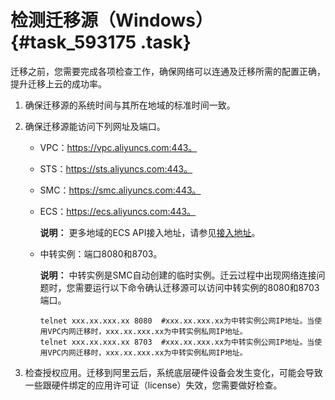 # 检测迁移源（Windows） {#task_593175 .task}

迁移之前，您需要完成各项检查工作，确保网络可以连通及迁移所需的配置正确，提升迁移上云的成功率。

1.  确保迁移源的系统时间与其所在地域的标准时间一致。
2.  确保迁移源能访问下列网址及端口。 
    -   VPC：https://vpc.aliyuncs.com:443。
    -   STS：https://sts.aliyuncs.com:443。
    -   SMC：https://smc.aliyuncs.com:443。
    -   ECS：https://ecs.aliyuncs.com:443。

        **说明：** 更多地域的ECS API接入地址，请参见[接入地址](../../../../cn.zh-CN/API参考/快速入门/请求结构.md#section_mtp_xvb_wdb)。

    -   中转实例：端口8080和8703。

        **说明：** 中转实例是SMC自动创建的临时实例。迁云过程中出现网络连接问题时，您需要运行以下命令确认迁移源可以访问中转实例的8080和8703端口。

        ``` {#d7e53}
        telnet xxx.xx.xxx.xx 8080  #xxx.xx.xxx.xx为中转实例公网IP地址。当使用VPC内网迁移时，xxx.xx.xxx.xx为中转实例私网IP地址。
        telnet xxx.xx.xxx.xx 8703  #xxx.xx.xxx.xx为中转实例公网IP地址。当使用VPC内网迁移时，xxx.xx.xxx.xx为中转实例私网IP地址。
        ```

3.  检查授权应用。迁移到阿里云后，系统底层硬件设备会发生变化，可能会导致一些跟硬件绑定的应用许可证（license）失效，您需要做好检查。

